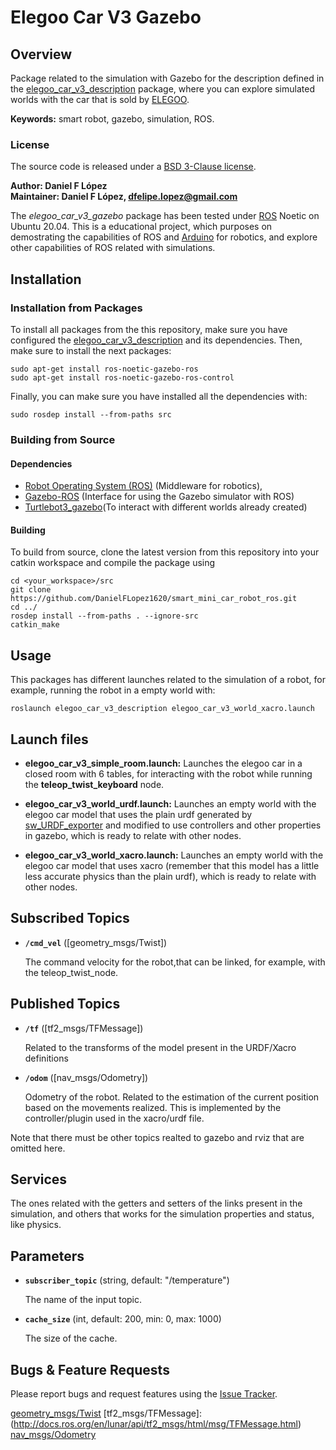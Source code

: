 # Elegoo Car V3 Gazebo

## Overview

Package related to the simulation with Gazebo for the description defined in the [elegoo_car_v3_description](/elegoo_car_v3_description/) package, where you can explore simulated worlds with the car that is sold by [ELEGOO].

**Keywords:** smart robot, gazebo, simulation, ROS.

### License

The source code is released under a [BSD 3-Clause license](/LICENSE).

**Author: Daniel F López<br />
Maintainer: Daniel F López, dfelipe.lopez@gmail.com**

The *elegoo_car_v3_gazebo* package has been tested under [ROS] Noetic on Ubuntu 20.04.
This is a educational project, which purposes on demostrating the capabilities of ROS and [Arduino] for robotics, and explore other capabilities of ROS related with simulations.
## Installation

### Installation from Packages

To install all packages from the this repository, make sure you have configured the [elegoo_car_v3_description](/elegoo_car_v3_description/) and its dependencies. Then, make sure to install the next packages:

    sudo apt-get install ros-noetic-gazebo-ros
	sudo apt-get install ros-noetic-gazebo-ros-control

Finally, you can make sure you have installed all the dependencies with:

	sudo rosdep install --from-paths src

### Building from Source

#### Dependencies

- [Robot Operating System (ROS)](http://wiki.ros.org) (Middleware for robotics),
- [Gazebo-ROS](http://wiki.ros.org/gazebo_ros_pkgs) (Interface for using the Gazebo simulator with ROS)
- [Turtlebot3_gazebo](http://wiki.ros.org/turtlebot3_gazebo)(To interact with different worlds already created)

#### Building

To build from source, clone the latest version from this repository into your catkin workspace and compile the package using

	cd <your_workspace>/src
	git clone https://github.com/DanielFLopez1620/smart_mini_car_robot_ros.git 
	cd ../
	rosdep install --from-paths . --ignore-src
	catkin_make
## Usage

This packages has different launches related to the simulation of a robot, for example, running the robot in a empty world with:

	roslaunch elegoo_car_v3_description elegoo_car_v3_world_xacro.launch
## Launch files

* **elegoo_car_v3_simple_room.launch:** Launches the elegoo car in a closed room with 6 tables, for interacting with the robot while running the **teleop_twist_keyboard** node.

* **elegoo_car_v3_world_urdf.launch:** Launches an empty world with the elegoo car model that uses the plain urdf generated by [sw_URDF_exporter] and modified to use controllers and other properties in gazebo, which is ready to relate with other nodes.

* **elegoo_car_v3_world_xacro.launch:** Launches an empty world with the elegoo car model that uses xacro (remember that this model has a little less accurate physics than the plain urdf), which is ready to relate with other nodes.

## Subscribed Topics

* **`/cmd_vel`** ([geometry_msgs/Twist])

	The command velocity for the robot,that can be linked, for example, with the teleop_twist_node.
## Published Topics

* **`/tf`** ([tf2_msgs/TFMessage])

	Related to the transforms of the model present in the URDF/Xacro definitions

* **`/odom`** ([nav_msgs/Odometry])

	Odometry of the robot. Related to the estimation of the current position based on the movements realized. This is implemented by the controller/plugin used in the xacro/urdf file.

Note that there must be other topics realted to gazebo and rviz that are omitted here.

## Services

The ones related with the getters and setters of the links present in the simulation, and others that works for the simulation properties and status, like physics.


## Parameters

* **`subscriber_topic`** (string, default: "/temperature")

	The name of the input topic.

* **`cache_size`** (int, default: 200, min: 0, max: 1000)

	The size of the cache.


## Bugs & Feature Requests

Please report bugs and request features using the [Issue Tracker](https://github.com/DanielFLopez1620/smart_mini_car_robot_ros/issues).


[ROS]: http://www.ros.org
[ELEGOO]: https://www.amazon.com/stores/page/E0F05684-D7AD-47CF-B08C-4084EBEE5BD3?ingress=2&visitId=16d40731-5924-4131-8f30-082353496e84&ref_=ast_bln
[Arduino]: https://www.arduino.cc/
[Xacro]: http://wiki.ros.org/xacro
[URDF]: http://wiki.ros.org/urdf
[sw_URDF_exporter]: http://wiki.ros.org/sw_urdf_exporter
[geometry_msgs/Twist](https://docs.ros.org/en/noetic/api/geometry_msgs/html/msg/Twist.html)
[tf2_msgs/TFMessage]:(http://docs.ros.org/en/lunar/api/tf2_msgs/html/msg/TFMessage.html)
[nav_msgs/Odometry](https://docs.ros.org/en/noetic/api/nav_msgs/html/msg/Odometry.html)
